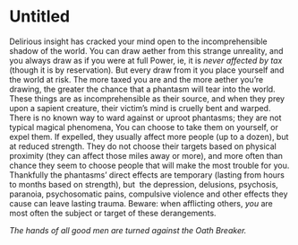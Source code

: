 # Untitled

Delirious insight has cracked your mind open to the incomprehensible shadow of the world. You can draw aether from this strange unreality, and you always draw as if you were at full Power, ie, it is *never affected by tax* (though it is by reservation)*.* But every draw from it you place yourself and the world at risk. The more taxed you are and the more aether you’re drawing, the greater the chance that a phantasm will tear into the world. These things are as incomprehensible as their source, and when they prey upon a sapient creature, their victim’s mind is cruelly bent and warped. There is no known way to ward against or uproot phantasms; they are not typical magical phenomena, You can choose to take them on yourself, or expel them. If expelled, they usually affect more people (up to a dozen), but at reduced strength. They do not choose their targets based on physical proximity (they can affect those miles away or more), and more often than chance they seem to choose people that will make the most trouble for you. Thankfully the phantasms’ direct effects are temporary (lasting from hours to months based on strength), but  the depression, delusions, psychosis, paranoia, psychosomatic pains, compulsive violence and other effects they cause can leave lasting trauma. Beware: when afflicting others, *you* are most often the subject or target of these derangements.

*The hands of all good men are turned against the Oath Breaker.*